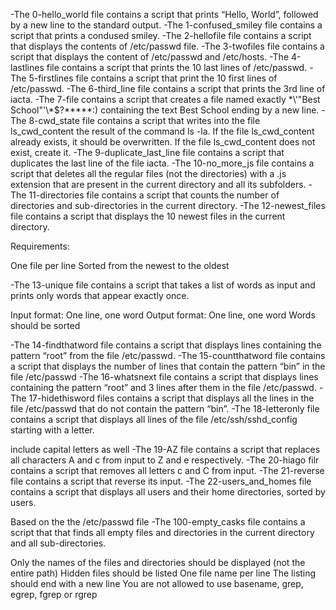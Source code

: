 -The 0-hello_world file contains a script that prints “Hello, World”, followed by a new line to the standard output.
-The 1-confused_smiley file contains a script that prints a condused smiley.
-The 2-hellofile file contains a script that displays  the contents of /etc/passwd file.
-The 3-twofiles file contains a script that displays the content of /etc/passwd and /etc/hosts.
-The 4-lastlines file contains a script that prints the 10 last lines of /etc/passwd.
-The 5-firstlines file contains a script that print the 10 first lines of /etc/passwd.
-The 6-third_line file contains a script that prints the 3rd line of iacta.
-The 7-file contains a script that creates a file named exactly \*\\'"Best School"\'\\*$\?\*\*\*\*\*:) containing the text Best School ending by a new line.
-The 8-cwd_state file contains a script  that writes into the file ls_cwd_content the result of the command ls -la. If the file ls_cwd_content already exists, it should be overwritten. If the file ls_cwd_content does not exist, create it.
-The 9-duplicate_last_line file contains a script that duplicates the last line of the file iacta.
-The 10-no_more_js file contains a script that deletes all the regular files (not the directories) with a .js extension that are present in the current directory and all its subfolders.
-The 11-directories file contains a script that counts the number of directories and sub-directories in the current directory.
-The 12-newest_files file contains a script that displays the 10 newest files in the current directory.

Requirements:

One file per line
Sorted from the newest to the oldest

-The 13-unique file contains a script that takes a list of words as input and prints only words that appear exactly once.

Input format: One line, one word
Output format: One line, one word
Words should be sorted

-The 14-findthatword file contains a script that displays lines containing the pattern “root” from the file /etc/passwd.
-The 15-countthatword file contains a script that displays the number of lines that contain the pattern “bin” in the file /etc/passwd
-The 16-whatsnext file contains a script that displays lines containing the pattern “root” and 3 lines after them in the file /etc/passwd.
-The 17-hidethisword files contains a script that displays all the lines in the file /etc/passwd that do not contain the pattern “bin”.
-The 18-letteronly file contains a script that displays all lines of the file /etc/ssh/sshd_config starting with a letter.

include capital letters as well
-The 19-AZ file contains a script that replaces all characters A and c from input to Z and e respectively.
-The 20-hiago filr contains a script that removes all letters c and C from input.
-The 21-reverse file contains a script that reverse its input.
-The 22-users_and_homes file contains a script that displays all users and their home directories, sorted by users.

Based on the the /etc/passwd file
-The 100-empty_casks file contains a script that  that finds all empty files and directories in the current directory and all sub-directories.

Only the names of the files and directories should be displayed (not the entire path)
Hidden files should be listed
One file name per line
The listing should end with a new line
You are not allowed to use basename, grep, egrep, fgrep or rgrep







